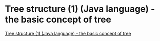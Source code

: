 # Tree structure (1) (Java language) - the basic concept of tree
[Tree structure (1) (Java language) - the basic concept of tree](https://aiwithcloud.com/2022/09/19/tree_structure_1_java_language___the_basic_concept_of_tree/)